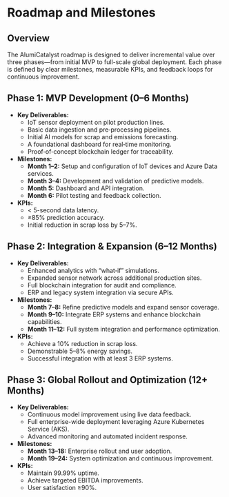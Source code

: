 # Roadmap and Milestones

## Overview
The AlumiCatalyst roadmap is designed to deliver incremental value over three phases—from initial MVP to full-scale global deployment. Each phase is defined by clear milestones, measurable KPIs, and feedback loops for continuous improvement.

## Phase 1: MVP Development (0–6 Months)
- **Key Deliverables:**
  - IoT sensor deployment on pilot production lines.
  - Basic data ingestion and pre‑processing pipelines.
  - Initial AI models for scrap and emissions forecasting.
  - A foundational dashboard for real‑time monitoring.
  - Proof‑of‑concept blockchain ledger for traceability.
- **Milestones:**
  - **Month 1–2:** Setup and configuration of IoT devices and Azure Data services.
  - **Month 3–4:** Development and validation of predictive models.
  - **Month 5:** Dashboard and API integration.
  - **Month 6:** Pilot testing and feedback collection.
- **KPIs:**
  - < 5-second data latency.
  - ≥85% prediction accuracy.
  - Initial reduction in scrap loss by 5–7%.

## Phase 2: Integration & Expansion (6–12 Months)
- **Key Deliverables:**
  - Enhanced analytics with “what‑if” simulations.
  - Expanded sensor network across additional production sites.
  - Full blockchain integration for audit and compliance.
  - ERP and legacy system integration via secure APIs.
- **Milestones:**
  - **Month 7–8:** Refine predictive models and expand sensor coverage.
  - **Month 9–10:** Integrate ERP systems and enhance blockchain capabilities.
  - **Month 11–12:** Full system integration and performance optimization.
- **KPIs:**
  - Achieve a 10% reduction in scrap loss.
  - Demonstrable 5–8% energy savings.
  - Successful integration with at least 3 ERP systems.

## Phase 3: Global Rollout and Optimization (12+ Months)
- **Key Deliverables:**
  - Continuous model improvement using live data feedback.
  - Full enterprise-wide deployment leveraging Azure Kubernetes Service (AKS).
  - Advanced monitoring and automated incident response.
- **Milestones:**
  - **Month 13–18:** Enterprise rollout and user adoption.
  - **Month 19–24:** System optimization and continuous improvement.
- **KPIs:**
  - Maintain 99.99% uptime.
  - Achieve targeted EBITDA improvements.
  - User satisfaction ≥90%.
